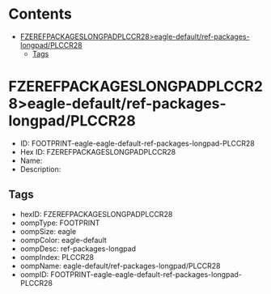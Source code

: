 



Contents
========

* [FZEREFPACKAGESLONGPADPLCCR28>eagle-default/ref-packages-longpad/PLCCR28](#fzerefpackageslongpadplccr28eagle-defaultref-packages-longpadplccr28)
	* [Tags](#tags)

# FZEREFPACKAGESLONGPADPLCCR28>eagle-default/ref-packages-longpad/PLCCR28

- ID: FOOTPRINT-eagle-eagle-default-ref-packages-longpad-PLCCR28
- Hex ID: FZEREFPACKAGESLONGPADPLCCR28
- Name: 
- Description: 

## Tags

- hexID: FZEREFPACKAGESLONGPADPLCCR28
- oompType: FOOTPRINT
- oompSize: eagle
- oompColor: eagle-default
- oompDesc: ref-packages-longpad
- oompIndex: PLCCR28
- oompName: eagle-default/ref-packages-longpad/PLCCR28
- oompID: FOOTPRINT-eagle-eagle-default-ref-packages-longpad-PLCCR28
